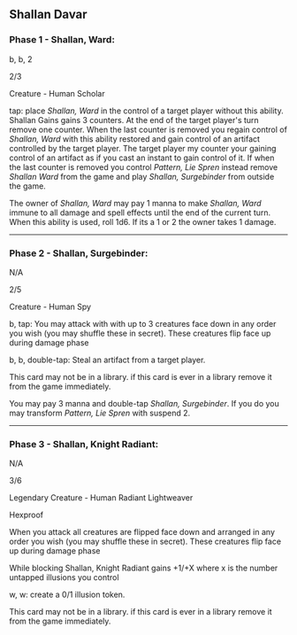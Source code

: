 ## Shallan Davar

### Phase 1 - Shallan, Ward:

b, b, 2

2/3

Creature - Human Scholar

tap: place *Shallan, Ward* in the control of a target player without this ability. Shallan Gains gains 3 counters. At the end of the target player's turn remove one counter. When the last counter is removed you regain control of *Shallan, Ward* with this ability restored and gain control of an artifact controlled by the target player. The target player my counter your gaining control of an artifact as if you cast an instant to gain control of it. If when the last counter is removed you control *Pattern, Lie Spren* instead remove *Shallan Ward* from the game and play *Shallan, Surgebinder* from outside the game.

The owner of *Shallan, Ward* may pay 1 manna to make *Shallan, Ward* immune to all damage and spell effects until the end of the current turn. When this ability is used, roll 1d6. If its a 1 or 2 the owner takes 1 damage.

---
### Phase 2 - Shallan, Surgebinder:

N/A

2/5

Creature - Human Spy

b, tap: You may attack with with up to 3 creatures face down in any order you wish (you may shuffle these in secret). These creatures flip face up during damage phase

b, b, double-tap: Steal an artifact from a target player.

This card may not be in a library. if this card is ever in a library remove it from the game immediately.

You may pay 3 manna and double-tap *Shallan, Surgebinder*. If you do you may transform *Pattern, Lie Spren* with suspend 2.

---
### Phase 3 - Shallan, Knight Radiant: 
N/A

3/6

Legendary Creature - Human Radiant Lightweaver

Hexproof

When you attack all creatures are flipped face down and arranged in any order you wish (you may shuffle these in secret). These creatures flip face up during damage phase

While blocking Shallan, Knight Radiant gains +1/+X where x is the number untapped illusions you control

w, w: create a 0/1 illusion token.

This card may not be in a library. if this card is ever in a library remove it from the game immediately.